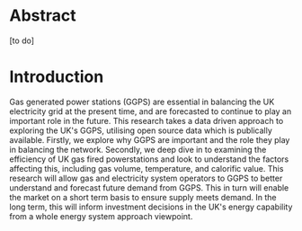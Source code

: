 # Abstract

[to do]

# Introduction

Gas generated power stations (GGPS) are essential in balancing the UK electricity grid at the present time, and are forecasted to continue to play an important role in the future. This research takes a data driven approach to exploring the UK's GGPS, utilising open source data which is publically available. Firstly, we explore why GGPS are important and the role they play in balancing the network. Secondly, we deep dive in to examining the efficiency of UK gas fired powerstations and look to understand the factors affecting this, including gas volume, temperature, and calorific value. This research will allow gas and electricity system operators to GGPS to better understand and forecast future demand from GGPS. This in turn will enable the market on a short term basis to ensure supply meets demand. In the long term, this will inform investment decisions in the UK's energy capability from a whole energy system approach viewpoint.


```python

```
